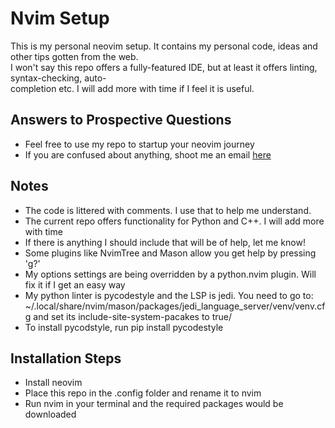 # Nvim Setup
This is my personal neovim setup. It contains my personal code, ideas and other tips gotten from the web. </br>
I won't say this repo offers a fully-featured IDE, but at least it offers linting, syntax-checking, auto- </br>
completion etc. I will add more with time if I feel it is useful. 

## Answers to Prospective Questions
- Feel free to use my repo to startup your neovim journey
- If you are confused about anything, shoot me an email [here](mailto:nkcemeka@gmail.com)

## Notes
- The code is littered with comments. I use that to help me understand. 
- The current repo offers functionality for Python and C++. I will add more with time
- If there is anything I should include that will be of help, let me know!
- Some plugins like NvimTree and Mason allow you get help by pressing 'g?'
- My options settings are being overridden by a python.nvim plugin. Will fix it if I get an easy way
- My python linter is pycodestyle and the LSP is jedi. You need to go to: ~/.local/share/nvim/mason/packages/jedi_language_server/venv/venv.cfg and set its include-site-system-pacakes to true/
- To install pycodstyle, run pip install pycodestyle

## Installation Steps
- Install neovim
- Place this repo in the .config folder and rename it to nvim
- Run nvim in your terminal and the required packages would be downloaded
